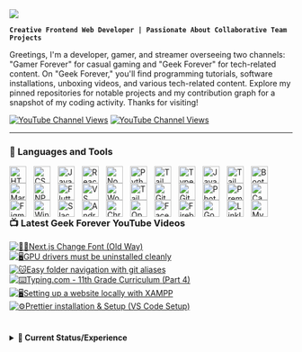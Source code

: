 <a href="https://github.com/emailjohnthomascaballero">
<img src="https://readme-typing-svg.herokuapp.com/?font=Righteous&size=35&center=true&vCenter=true&width=500&height=70&duration=4000&color=f22b43&lines=Hello!;+I'm+John+Thomas+F.+Caballero!;+a+programmer...;+a+gamer...;+a+content+creator...;+a+streamer...;+a+freelancer." />
</a>

**`Creative Frontend Web Developer | Passionate About Collaborative Team Projects`**

Greetings, I'm a developer, gamer, and streamer overseeing two channels: "Gamer Forever" for casual gaming and "Geek Forever" for tech-related content. On "Geek Forever," you'll find programming tutorials, software installations, unboxing videos, and various tech-related content. Explore my pinned repositories for notable projects and my contribution graph for a snapshot of my coding activity. Thanks for visiting!

   <p align="left">
      <a href="https://www.youtube.com/@GamerForeverChannel"><img alt="YouTube Channel Views" src="https://img.shields.io/youtube/channel/views/UC88LrCOvWEp83DwV6-qVRzQ?style=for-the-badge&logo=youtube&label=Gamer%20Forever%20YouTube%20Views&color=%23fa3a45"></a>
       <a href="https://www.youtube.com/@GeekForeverChannel"><img alt="YouTube Channel Views" src="https://img.shields.io/youtube/channel/views/UCtujEiwlNyHon-z78FmVW7Q?style=for-the-badge&logo=youtube&label=Geek%20Forever%20YouTube%20Views&color=%23fa3a45"></a>
   </p>

---

### 🧰 Languages and Tools
<a href="https://github.com/emailjohnthomascaballero">
<!-- Languages -->
<img align="left" alt="HTML" width="30px" style="padding-right:10px;" src="https://cdn.jsdelivr.net/gh/devicons/devicon/icons/html5/html5-plain.svg" />
<img align="left" alt="CSS" width="30px" style="padding-right:10px;" src="https://cdn.jsdelivr.net/gh/devicons/devicon/icons/css3/css3-plain.svg" />
<img align="left" alt="JavaScript" width="30px" style="padding-right:10px;" src="https://cdn.jsdelivr.net/gh/devicons/devicon/icons/javascript/javascript-plain.svg" />
<img align="left" alt="React" width="30px" style="padding-right:10px;" src="https://cdn.jsdelivr.net/gh/devicons/devicon/icons/react/react-original.svg" />
<img align="left" alt="NodeJS" width="30px" style="padding-right:10px;" src="https://cdn.jsdelivr.net/gh/devicons/devicon/icons/nodejs/nodejs-original.svg" />
<img align="left" alt="Python" width="30px" style="padding-right:10px;" src="https://cdn.jsdelivr.net/gh/devicons/devicon/icons/python/python-plain.svg" />
<img align="left" alt="Tailwind" width="30px" style="padding-right:10px;" src="https://cdn.jsdelivr.net/gh/devicons/devicon/icons/php/php-original.svg" />
<img align="left" alt="TypeScript" width="30px" style="padding-right:10px;" src="https://cdn.jsdelivr.net/gh/devicons/devicon/icons/typescript/typescript-plain.svg" />     
<img align="left" alt="Java" width="30px" style="padding-right:10px;" src="https://cdn.jsdelivr.net/gh/devicons/devicon/icons/java/java-original.svg"/>
<img align="left" alt="Tailwind" width="30px" style="padding-right:10px;" src="https://cdn.jsdelivr.net/gh/devicons/devicon/icons/tailwindcss/tailwindcss-plain.svg" />
<img align="left" alt="Bootstrap" width="30px" style="padding-right:10px;" src="https://cdn.jsdelivr.net/gh/devicons/devicon/icons/bootstrap/bootstrap-original.svg" />
<img align="left" alt="Markdown" width="30px" style="padding-right:10px;" src="https://cdn.jsdelivr.net/gh/devicons/devicon/icons/markdown/markdown-original.svg" />
<img align="left" alt="NPM" width="30px" style="padding-right:10px;" src="https://cdn.jsdelivr.net/gh/devicons/devicon/icons/npm/npm-original-wordmark.svg" />

<!-- Tools -->
<img align="left" alt="Flutter" width="30px" style="padding-right:10px;" src="https://cdn.jsdelivr.net/gh/devicons/devicon/icons/flutter/flutter-original.svg" />
<img align="left" alt="VS Code" width="30px" style="padding-right:10px;" src="https://cdn.jsdelivr.net/gh/devicons/devicon/icons/vscode/vscode-original.svg" />
<img align="left" alt="Wordpress" width="30px" style="padding-right:10px;" src="https://cdn.jsdelivr.net/gh/devicons/devicon/icons/wordpress/wordpress-plain.svg" />
<img align="left" alt="Tailwind" width="30px" style="padding-right:10px;" src="https://cdn.jsdelivr.net/gh/devicons/devicon/icons/nextjs/nextjs-original.svg" />
<img align="left" alt="Git" width="30px" style="padding-right:10px;" src="https://cdn.jsdelivr.net/gh/devicons/devicon/icons/git/git-original.svg" />
<img align="left" alt="GitHub" width="30px" style="padding-right:10px;" src="https://cdn.jsdelivr.net/gh/devicons/devicon/icons/github/github-original.svg" />
<img align="left" alt="Photoshop" width="30px" style="padding-right:10px;" src="https://cdn.jsdelivr.net/gh/devicons/devicon/icons/photoshop/photoshop-plain.svg" />
<img align="left" alt="Premiere Pro" width="30px" style="padding-right:10px;"  src="https://cdn.jsdelivr.net/gh/devicons/devicon/icons/premierepro/premierepro-original.svg" />
<img align="left" alt="Canva" width="30px" style="padding-right:10px;" src="https://cdn.jsdelivr.net/gh/devicons/devicon/icons/canva/canva-original.svg" />
<img align="left" alt="Figma" width="30px" style="padding-right:10px;" src="https://cdn.jsdelivr.net/gh/devicons/devicon/icons/figma/figma-original.svg" />
<img align="left" alt="Windows 10" width="30px" style="padding-right:10px;" src="https://cdn.jsdelivr.net/gh/devicons/devicon/icons/windows8/windows8-original.svg" />
<img align="left" alt="Slack" width="30px" style="padding-right:10px;" src="https://cdn.jsdelivr.net/gh/devicons/devicon/icons/slack/slack-original.svg" />
<img align="left" alt="Android Studio" width="30px" style="padding-right:10px;" src="https://cdn.jsdelivr.net/gh/devicons/devicon/icons/androidstudio/androidstudio-original.svg" />
<img align="left" alt="Chrome" width="30px" style="padding-right:10px;" src="https://cdn.jsdelivr.net/gh/devicons/devicon/icons/chrome/chrome-original.svg" />
<img align="left" alt="Opera" width="30px" style="padding-right:10px;" src="https://cdn.jsdelivr.net/gh/devicons/devicon/icons/opera/opera-original.svg" />
<img align="left" alt="Facebook" width="30px" style="padding-right:10px;" src="https://cdn.jsdelivr.net/gh/devicons/devicon/icons/facebook/facebook-original.svg" />
<img align="left" alt="Firebase" width="30px" style="padding-right:10px;" src="https://cdn.jsdelivr.net/gh/devicons/devicon/icons/firebase/firebase-plain.svg" />
<img align="left" alt="Google" width="30px" style="padding-right:10px;" src="https://cdn.jsdelivr.net/gh/devicons/devicon/icons/google/google-original.svg" />
<img align="left" alt="LinkIn" width="30px" style="padding-right:10px;" src="https://cdn.jsdelivr.net/gh/devicons/devicon/icons/linkedin/linkedin-original.svg" />
<img align="left" alt="Mysql" width="30px" style="padding-right:10px;" src="https://cdn.jsdelivr.net/gh/devicons/devicon/icons/mysql/mysql-original.svg" />   
</a>

<br />
<br />
<br />

#

### 📺 Latest Geek Forever YouTube Videos

<!-- BEGIN YOUTUBE-CARDS -->
[![👨‍💻Next.js Change Font (Old Way)](https://ytcards.demolab.com/?id=lvGvuNFJ-F0&title=%F0%9F%91%A8%E2%80%8D%F0%9F%92%BBNext.js+Change+Font+%28Old+Way%29&lang=en&timestamp=1705580728&background_color=%230d1117&title_color=%23ffffff&stats_color=%23dedede&max_title_lines=1&width=250&border_radius=5 "👨‍💻Next.js Change Font (Old Way)")](https://www.youtube.com/watch?v=lvGvuNFJ-F0)
[![🖥️GPU drivers must be uninstalled cleanly](https://ytcards.demolab.com/?id=WrZ_c-2hZfo&title=%F0%9F%96%A5%EF%B8%8FGPU+drivers+must+be+uninstalled+cleanly&lang=en&timestamp=1705486168&background_color=%230d1117&title_color=%23ffffff&stats_color=%23dedede&max_title_lines=1&width=250&border_radius=5 "🖥️GPU drivers must be uninstalled cleanly")](https://www.youtube.com/watch?v=WrZ_c-2hZfo)
[![🐱Easy folder navigation with git aliases](https://ytcards.demolab.com/?id=tlr_oT2O-VA&title=%F0%9F%90%B1Easy+folder+navigation+with+git+aliases&lang=en&timestamp=1705239105&background_color=%230d1117&title_color=%23ffffff&stats_color=%23dedede&max_title_lines=1&width=250&border_radius=5 "🐱Easy folder navigation with git aliases")](https://www.youtube.com/watch?v=tlr_oT2O-VA)
[![⌨️Typing.com - 11th Grade Curriculum (Part 4)](https://ytcards.demolab.com/?id=vVNWVaqE7Oo&title=%E2%8C%A8%EF%B8%8FTyping.com+-+11th+Grade+Curriculum+%28Part+4%29&lang=en&timestamp=1705140548&background_color=%230d1117&title_color=%23ffffff&stats_color=%23dedede&max_title_lines=1&width=250&border_radius=5 "⌨️Typing.com - 11th Grade Curriculum (Part 4)")](https://www.youtube.com/watch?v=vVNWVaqE7Oo)
[![🖥️Setting up a website locally with XAMPP](https://ytcards.demolab.com/?id=g_OrwipCpPI&title=%F0%9F%96%A5%EF%B8%8FSetting+up+a+website+locally+with+XAMPP&lang=en&timestamp=1704878984&background_color=%230d1117&title_color=%23ffffff&stats_color=%23dedede&max_title_lines=1&width=250&border_radius=5 "🖥️Setting up a website locally with XAMPP")](https://www.youtube.com/watch?v=g_OrwipCpPI)
[![⚙️Prettier installation & Setup (VS Code Setup)](https://ytcards.demolab.com/?id=o-XcFjW7Blk&title=%E2%9A%99%EF%B8%8FPrettier+installation+%26+Setup+%28VS+Code+Setup%29&lang=en&timestamp=1704805587&background_color=%230d1117&title_color=%23ffffff&stats_color=%23dedede&max_title_lines=1&width=250&border_radius=5 "⚙️Prettier installation & Setup (VS Code Setup)")](https://www.youtube.com/watch?v=o-XcFjW7Blk)
<!-- END YOUTUBE-CARDS -->

#

<details>
            <summary><b>📶 Current Status/Experience</b></summary>
            <table align="center">
               <thead align="center">
               <tr>
                <th colspan="5">
                   <a href="#blank"><img src="https://media.tenor.com/D2H0hPltOdYAAAAd/golden-boy-fake-keyboard-programing-coding-paper-book.gif" align="center" title="Anime gif" width="100%" height="auto" alt="Anime typing in a paper gif"></a>
                </th>
              </tr>
              </thead>
              <thead align="center">
                <tr>
                  <th>Logo</th>
                  <th>Company</th>
                  <th>Experience</th>
                  <th>Learned</th>
                  <th>Status</th>
                </tr>
              </thead>
              <tbody align="center">
                <tr>
                  <td>
                     <img src="https://avatars.githubusercontent.com/u/132177038?s=400&u=50b7da79bfc95b09c16cae95a8660ca5202e9c3c&v=4" width="25px" style="vertical-align: middle;" />
                  </td>
                  <td>
<!--              <a href="#" target="_blank">name</a> --> MMO WIKI (Client based)
                  </td>
                  <td>4 Months</td>
                  <td>
                    Bootstrap, SASS,<br/>
                    React, TypeScript,<br/>
                    Github Organization, Github Collaboration,<br/>
                    Miro & Loom<br/>
                  </td>
                   <td>
                    Currently Working
                  </td>
                </tr>
              </tbody>
            </table>
          </details>
